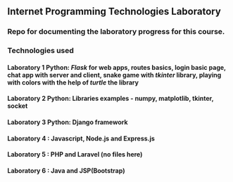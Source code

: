 ## Internet Programming Technologies Laboratory
### Repo for documenting the laboratory progress for this course.
### Technologies used
#### Laboratory 1 Python: *Flask* for web apps, routes basics, login basic page, chat app with server and client, snake game with *tkinter* library, playing with colors with the help of *turtle* the library
#### Laboratory 2 Python: Libraries examples - numpy, matplotlib, tkinter, socket
#### Laboratory 3 Python: Django framework
#### Laboratory 4 : Javascript, Node.js and Express.js
#### Laboratory 5 : PHP and Laravel (no files here)
#### Laboratory 6 : Java and JSP(Bootstrap)
